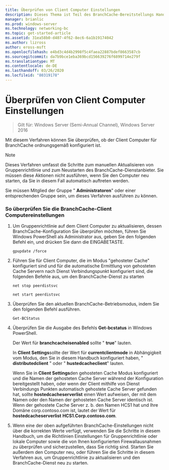 ```yaml
---
title: Überprüfen von Client Computer Einstellungen
description: Dieses Thema ist Teil des BranchCache-Bereitstellungs Handbuchs für Windows Server 2016, das zeigt, wie BranchCache im Modus für verteilte und gehostete Caches bereitgestellt wird, um die WAN-Bandbreitenauslastung in Zweigniederlassungen zu optimieren.
manager: brianlic
ms.prod: windows-server
ms.technology: networking-bc
ms.topic: get-started-article
ms.assetid: 31ea58b0-d407-4f62-8ec6-6a1b19174042
ms.author: lizross
author: eross-msft
ms.openlocfilehash: e4bd3c4d4b2998f5c4faea22887bdef8663587cb
ms.sourcegitcommit: da7b9bce1eba369bcd156639276f6899714e279f
ms.translationtype: MT
ms.contentlocale: de-DE
ms.lasthandoff: 03/26/2020
ms.locfileid: "80319178"
---
```

# <a name="verify-client-computer-settings"></a>Überprüfen von Client Computer Einstellungen

>Gilt für: Windows Server (Semi-Annual Channel), Windows Server 2016

Mit diesem Verfahren können Sie überprüfen, ob der Client Computer für BranchCache ordnungsgemäß konfiguriert ist.  
  
> [!NOTE]  
> Dieses Verfahren umfasst die Schritte zum manuellen Aktualisieren von Gruppenrichtlinie und zum Neustarten des BranchCache-Dienstanbieter. Sie müssen diese Aktionen nicht ausführen, wenn Sie den Computer neu starten, da Sie in diesem Fall automatisch auftreten werden.  
  
Sie müssen Mitglied der Gruppe " **Administratoren**" oder einer entsprechenden Gruppe sein, um dieses Verfahren ausführen zu können.  
  
### <a name="to-verify-branchcache-client-computer-settings"></a>So überprüfen Sie die BranchCache-Client Computereinstellungen  
  
1.  Um Gruppenrichtlinie auf dem Client Computer zu aktualisieren, dessen BranchCache-Konfiguration Sie überprüfen möchten, führen Sie Windows PowerShell als Administrator aus, geben Sie den folgenden Befehl ein, und drücken Sie dann die EINGABETASTE.  
  
    `gpupdate /force`  
  
2.  Führen Sie für Client Computer, die im Modus "gehosteter Cache" konfiguriert sind und für die automatische Ermittlung von gehosteten Cache Servern nach Dienst Verbindungspunkt konfiguriert sind, die folgenden Befehle aus, um den BranchCache-Dienst zu starten  
  
    `net stop peerdistsvc`  
  
    `net start peerdistsvc`  
  
3.  Überprüfen Sie den aktuellen BranchCache-Betriebsmodus, indem Sie den folgenden Befehl ausführen.  
  
    `Get-BCStatus`  
  
4.  Überprüfen Sie die Ausgabe des Befehls **Get-bcstatus** in Windows PowerShell.  
  
    Der Wert für **branchcacheisenabled** sollte " **true**" lauten.  
  
    In **Client Settings**sollte der Wert für **currentclientmode** in Abhängigkeit vom Modus, den Sie in diesem Handbuch konfiguriert haben, " **distributedclient** " oder " **hustedcacheclient**" lauten.  
  
    Wenn Sie in **Client Settings**den gehosteten Cache Modus konfiguriert und die Namen der gehosteten Cache Server während der Konfiguration bereitgestellt haben, oder wenn der Client mithilfe von Dienst Verbindungs Punkten automatisch gehostete Cache Server gefunden hat, sollte **hostedcacheserverlist** einen Wert aufweisen, der mit dem Namen oder den Namen der gehosteten Cache Server identisch ist. Wenn der gehostete Cache Server z. b. den Namen HCS1 hat und Ihre Domäne corp.contoso.com ist, lautet der Wert für **hostedcacheserverlist** **HCS1.Corp.contoso.com**.  
  
5.  Wenn eine der oben aufgeführten BranchCache-Einstellungen nicht über die korrekten Werte verfügt, verwenden Sie die Schritte in diesem Handbuch, um die Richtlinien Einstellungen für Gruppenrichtlinie oder lokale Computer sowie die von Ihnen konfigurierten Firewallausnahmen zu überprüfen und sicherzustellen, dass Sie richtig sind. Starten Sie außerdem den Computer neu, oder führen Sie die Schritte in diesem Verfahren aus, um Gruppenrichtlinie zu aktualisieren und den BranchCache-Dienst neu zu starten.  
  


